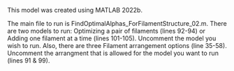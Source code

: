 This model was created using MATLAB 2022b.

The main file to run is FindOptimalAlphas_ForFilamentStructure_02.m. There are two models to run: Optimizing a pair of filaments (lines 92-94) or Adding one filament at a time (lines 101-105). Uncomment the model you wish to run. Also, there are three Filament arrangement options (line 35-58). Uncomment the arrangment that is allowed for the model you want to run (lines 91 & 99).
